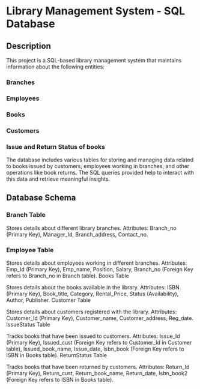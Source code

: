 # Library Management System - SQL Database
## Description
This project is a SQL-based library management system that maintains information about the following entities:

### Branches
### Employees
### Books
### Customers
### Issue and Return Status of books
The database includes various tables for storing and managing data related to books issued by customers, employees working in branches, and other operations like book returns. The SQL queries provided help to interact with this data and retrieve meaningful insights.

## Database Schema
### Branch Table
Stores details about different library branches.
Attributes: Branch_no (Primary Key), Manager_Id, Branch_address, Contact_no.

### Employee Table
Stores details about employees working in different branches.
Attributes: Emp_Id (Primary Key), Emp_name, Position, Salary, Branch_no (Foreign Key refers to Branch_no in Branch table).
Books Table

Stores details about the books available in the library.
Attributes: ISBN (Primary Key), Book_title, Category, Rental_Price, Status (Availability), Author, Publisher.
Customer Table

Stores details about customers registered with the library.
Attributes: Customer_Id (Primary Key), Customer_name, Customer_address, Reg_date.
IssueStatus Table

Tracks books that have been issued to customers.
Attributes: Issue_Id (Primary Key), Issued_cust (Foreign Key refers to Customer_Id in Customer table), Issued_book_name, Issue_date, Isbn_book (Foreign Key refers to ISBN in Books table).
ReturnStatus Table

Tracks books that have been returned by customers.
Attributes: Return_Id (Primary Key), Return_cust, Return_book_name, Return_date, Isbn_book2 (Foreign Key refers to ISBN in Books table).
